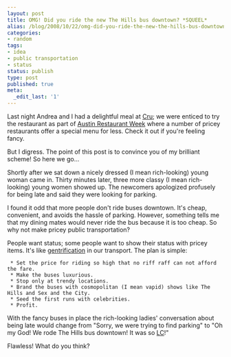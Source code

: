 ```yaml
---
layout: post
title: OMG! Did you ride the new The Hills bus downtown? *SQUEEL*
alias: /blog/2008/10/22/omg-did-you-ride-the-new-the-hills-bus-downtown-squeel/
categories:
- random
tags:
- idea
- public transportation
- status
status: publish
type: post
published: true
meta:
  _edit_last: '1'
---
```

Last night Andrea and I had a delightful meal at <a title="Cru" href="http://www.cruawinebar.com/" target="_blank">Cru</a>; we were enticed to try the restaurant as part of <a title="Austin Restaurant Week" href="http://www.restaurantweekaustin.com/" target="_blank">Austin Restaurant Week</a> where a number of pricey restaurants offer a special menu for less. Check it out if you're feeling fancy.

But I digress. The point of this post is to convince you of my brilliant scheme! So here we go...

Shortly after we sat down a nicely dressed (I mean rich-looking) young woman came in. Thirty minutes later, three more classy (I mean rich-looking) young women showed up. The newcomers apologized profusely for being late and said they were looking for parking.

I found it odd that more people don't ride buses downtown. It's cheap, convenient, and avoids the hassle of parking. However, something tells me that my dining mates would never ride the bus because it is too cheap. So why not make pricey public transportation?

People want status; some people want to show their status with pricey items. It's like <a title="Wikipedia Gentrification" href="http://en.wikipedia.org/wiki/Gentrification" target="_blank">gentrification</a> in our transport. The plan is simple:

	 * Set the price for riding so high that no riff raff can not afford the fare.
	 * Make the buses luxurious.
	 * Stop only at trendy locations.
	 * Brand the buses with cosmopolitan (I mean vapid) shows like The Hills and Sex and the City.
	 * Seed the first runs with celebrities.
	 * Profit.

With the fancy buses in place the rich-looking ladies' conversation about being late would change from "Sorry, we were trying to find parking" to "Oh my God! We rode The Hills bus downtown! It was so <a title="Lauren Conrad the vapid heroine of The Hills" href="http://en.wikipedia.org/wiki/Lauren_Conrad" target="_blank">LC</a>!"

Flawless! What do you think?
